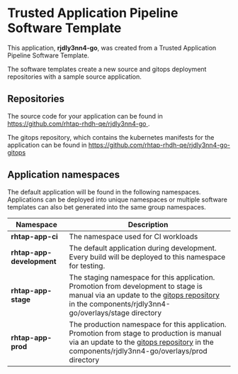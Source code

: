 # Trusted Application Pipeline Software Template

This application, **rjdly3nn4-go**, was created from a Trusted Application Pipeline Software Template.

The software templates create a new source and gitops deployment repositories with a sample source application. 

## Repositories

The source code for your application can be found in [https://github.com/rhtap-rhdh-qe/rjdly3nn4-go ](https://github.com/rhtap-rhdh-qe/rjdly3nn4-go ).
 
The gitops repository, which contains the kubernetes manifests for the application can be found in 
[https://github.com/rhtap-rhdh-qe/rjdly3nn4-go-gitops ](https://github.com/rhtap-rhdh-qe/rjdly3nn4-go-gitops ) 

## Application namespaces 

The default application will be found in the following namespaces. Applications can be deployed into unique namespaces or multiple software templates can also bet generated into the same group namespaces.  

|  Namespace   |  Description   |  
| -------- | -------- |
| **rhtap-app-ci** | The namespace used for CI workloads |
| **rhtap-app-development** | The default application during development. Every build will be deployed to this namespace for testing. |
| **rhtap-app-stage** | The staging namespace for this application. Promotion from development to stage is manual via an update to the [gitops repository](https://github.com/rhtap-rhdh-qe/rjdly3nn4-go-gitops ) in the components/rjdly3nn4-go/overlays/stage directory |
| **rhtap-app-prod** | The production namespace for this application. Promotion from stage to production is manual via an update to the [gitops repository](https://github.com/rhtap-rhdh-qe/rjdly3nn4-go-gitops ) in the components/rjdly3nn4-go/overlays/prod directory |